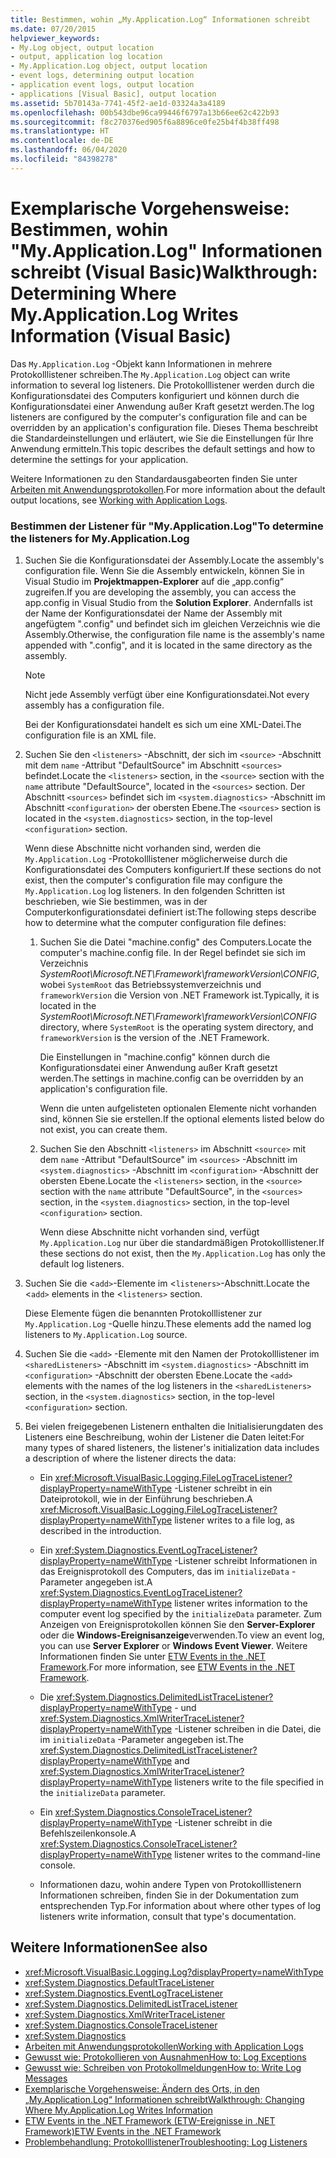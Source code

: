 ```yaml
---
title: Bestimmen, wohin „My.Application.Log“ Informationen schreibt
ms.date: 07/20/2015
helpviewer_keywords:
- My.Log object, output location
- output, application log location
- My.Application.Log object, output location
- event logs, determining output location
- application event logs, output location
- applications [Visual Basic], output location
ms.assetid: 5b70143a-7741-45f2-ae1d-03324a3a4189
ms.openlocfilehash: 00b543dbe96ca99446f6797a13b66ee62c422b93
ms.sourcegitcommit: f8c270376ed905f6a8896ce0fe25b4f4b38ff498
ms.translationtype: HT
ms.contentlocale: de-DE
ms.lasthandoff: 06/04/2020
ms.locfileid: "84398278"
---
```

# <a name="walkthrough-determining-where-myapplicationlog-writes-information-visual-basic"></a><span data-ttu-id="1d48c-102">Exemplarische Vorgehensweise: Bestimmen, wohin "My.Application.Log" Informationen schreibt (Visual Basic)</span><span class="sxs-lookup"><span data-stu-id="1d48c-102">Walkthrough: Determining Where My.Application.Log Writes Information (Visual Basic)</span></span>

<span data-ttu-id="1d48c-103">Das `My.Application.Log` -Objekt kann Informationen in mehrere Protokolllistener schreiben.</span><span class="sxs-lookup"><span data-stu-id="1d48c-103">The `My.Application.Log` object can write information to several log listeners.</span></span> <span data-ttu-id="1d48c-104">Die Protokolllistener werden durch die Konfigurationsdatei des Computers konfiguriert und können durch die Konfigurationsdatei einer Anwendung außer Kraft gesetzt werden.</span><span class="sxs-lookup"><span data-stu-id="1d48c-104">The log listeners are configured by the computer's configuration file and can be overridden by an application's configuration file.</span></span> <span data-ttu-id="1d48c-105">Dieses Thema beschreibt die Standardeinstellungen und erläutert, wie Sie die Einstellungen für Ihre Anwendung ermitteln.</span><span class="sxs-lookup"><span data-stu-id="1d48c-105">This topic describes the default settings and how to determine the settings for your application.</span></span>

<span data-ttu-id="1d48c-106">Weitere Informationen zu den Standardausgabeorten finden Sie unter [Arbeiten mit Anwendungsprotokollen](working-with-application-logs.md).</span><span class="sxs-lookup"><span data-stu-id="1d48c-106">For more information about the default output locations, see [Working with Application Logs](working-with-application-logs.md).</span></span>

### <a name="to-determine-the-listeners-for-myapplicationlog"></a><span data-ttu-id="1d48c-107">Bestimmen der Listener für "My.Application.Log"</span><span class="sxs-lookup"><span data-stu-id="1d48c-107">To determine the listeners for My.Application.Log</span></span>

1. <span data-ttu-id="1d48c-108">Suchen Sie die Konfigurationsdatei der Assembly.</span><span class="sxs-lookup"><span data-stu-id="1d48c-108">Locate the assembly's configuration file.</span></span> <span data-ttu-id="1d48c-109">Wenn Sie die Assembly entwickeln, können Sie in Visual Studio im **Projektmappen-Explorer** auf die „app.config“ zugreifen.</span><span class="sxs-lookup"><span data-stu-id="1d48c-109">If you are developing the assembly, you can access the app.config in Visual Studio from the **Solution Explorer**.</span></span> <span data-ttu-id="1d48c-110">Andernfalls ist der Name der Konfigurationsdatei der Name der Assembly mit angefügtem ".config" und befindet sich im gleichen Verzeichnis wie die Assembly.</span><span class="sxs-lookup"><span data-stu-id="1d48c-110">Otherwise, the configuration file name is the assembly's name appended with ".config", and it is located in the same directory as the assembly.</span></span>

    > [!NOTE]
    > <span data-ttu-id="1d48c-111">Nicht jede Assembly verfügt über eine Konfigurationsdatei.</span><span class="sxs-lookup"><span data-stu-id="1d48c-111">Not every assembly has a configuration file.</span></span>

    <span data-ttu-id="1d48c-112">Bei der Konfigurationsdatei handelt es sich um eine XML-Datei.</span><span class="sxs-lookup"><span data-stu-id="1d48c-112">The configuration file is an XML file.</span></span>

2. <span data-ttu-id="1d48c-113">Suchen Sie den `<listeners>` -Abschnitt, der sich im `<source>` -Abschnitt mit dem `name` -Attribut "DefaultSource" im Abschnitt `<sources>` befindet.</span><span class="sxs-lookup"><span data-stu-id="1d48c-113">Locate the `<listeners>` section, in the `<source>` section with the `name` attribute "DefaultSource", located in the `<sources>` section.</span></span> <span data-ttu-id="1d48c-114">Der Abschnitt `<sources>` befindet sich im `<system.diagnostics>` -Abschnitt im Abschnitt `<configuration>` der obersten Ebene.</span><span class="sxs-lookup"><span data-stu-id="1d48c-114">The `<sources>` section is located in the `<system.diagnostics>` section, in the top-level `<configuration>` section.</span></span>

    <span data-ttu-id="1d48c-115">Wenn diese Abschnitte nicht vorhanden sind, werden die `My.Application.Log` -Protokolllistener möglicherweise durch die Konfigurationsdatei des Computers konfiguriert.</span><span class="sxs-lookup"><span data-stu-id="1d48c-115">If these sections do not exist, then the computer's configuration file may configure the `My.Application.Log` log listeners.</span></span> <span data-ttu-id="1d48c-116">In den folgenden Schritten ist beschrieben, wie Sie bestimmen, was in der Computerkonfigurationsdatei definiert ist:</span><span class="sxs-lookup"><span data-stu-id="1d48c-116">The following steps describe how to determine what the computer configuration file defines:</span></span>

    1. <span data-ttu-id="1d48c-117">Suchen Sie die Datei "machine.config" des Computers.</span><span class="sxs-lookup"><span data-stu-id="1d48c-117">Locate the computer's machine.config file.</span></span> <span data-ttu-id="1d48c-118">In der Regel befindet sie sich im Verzeichnis *SystemRoot\Microsoft.NET\Framework\frameworkVersion\CONFIG*, wobei `SystemRoot` das Betriebssystemverzeichnis und `frameworkVersion` die Version von .NET Framework ist.</span><span class="sxs-lookup"><span data-stu-id="1d48c-118">Typically, it is located in the *SystemRoot\Microsoft.NET\Framework\frameworkVersion\CONFIG* directory, where `SystemRoot` is the operating system directory, and `frameworkVersion` is the version of the .NET Framework.</span></span>

        <span data-ttu-id="1d48c-119">Die Einstellungen in "machine.config" können durch die Konfigurationsdatei einer Anwendung außer Kraft gesetzt werden.</span><span class="sxs-lookup"><span data-stu-id="1d48c-119">The settings in machine.config can be overridden by an application's configuration file.</span></span>

        <span data-ttu-id="1d48c-120">Wenn die unten aufgelisteten optionalen Elemente nicht vorhanden sind, können Sie sie erstellen.</span><span class="sxs-lookup"><span data-stu-id="1d48c-120">If the optional elements listed below do not exist, you can create them.</span></span>

    2. <span data-ttu-id="1d48c-121">Suchen Sie den Abschnitt `<listeners>` im Abschnitt `<source>` mit dem `name` -Attribut "DefaultSource" im `<sources>` -Abschnitt im `<system.diagnostics>` -Abschnitt im `<configuration>` -Abschnitt der obersten Ebene.</span><span class="sxs-lookup"><span data-stu-id="1d48c-121">Locate the `<listeners>` section, in the `<source>` section with the `name` attribute "DefaultSource", in the `<sources>` section, in the `<system.diagnostics>` section, in the top-level `<configuration>` section.</span></span>

        <span data-ttu-id="1d48c-122">Wenn diese Abschnitte nicht vorhanden sind, verfügt `My.Application.Log` nur über die standardmäßigen Protokolllistener.</span><span class="sxs-lookup"><span data-stu-id="1d48c-122">If these sections do not exist, then the `My.Application.Log` has only the default log listeners.</span></span>

3. <span data-ttu-id="1d48c-123">Suchen Sie die <`add>`-Elemente im <`listeners>`-Abschnitt.</span><span class="sxs-lookup"><span data-stu-id="1d48c-123">Locate the <`add>` elements in the <`listeners>` section.</span></span>

     <span data-ttu-id="1d48c-124">Diese Elemente fügen die benannten Protokolllistener zur `My.Application.Log` -Quelle hinzu.</span><span class="sxs-lookup"><span data-stu-id="1d48c-124">These elements add the named log listeners to `My.Application.Log` source.</span></span>

4. <span data-ttu-id="1d48c-125">Suchen Sie die `<add>` -Elemente mit den Namen der Protokolllistener im `<sharedListeners>` -Abschnitt im `<system.diagnostics>` -Abschnitt im `<configuration>` -Abschnitt der obersten Ebene.</span><span class="sxs-lookup"><span data-stu-id="1d48c-125">Locate the `<add>` elements with the names of the log listeners in the `<sharedListeners>` section, in the `<system.diagnostics>` section, in the top-level `<configuration>` section.</span></span>

5. <span data-ttu-id="1d48c-126">Bei vielen freigegebenen Listenern enthalten die Initialisierungdaten des Listeners eine Beschreibung, wohin der Listener die Daten leitet:</span><span class="sxs-lookup"><span data-stu-id="1d48c-126">For many types of shared listeners, the listener's initialization data includes a description of where the listener directs the data:</span></span>

    - <span data-ttu-id="1d48c-127">Ein <xref:Microsoft.VisualBasic.Logging.FileLogTraceListener?displayProperty=nameWithType> -Listener schreibt in ein Dateiprotokoll, wie in der Einführung beschrieben.</span><span class="sxs-lookup"><span data-stu-id="1d48c-127">A <xref:Microsoft.VisualBasic.Logging.FileLogTraceListener?displayProperty=nameWithType> listener writes to a file log, as described in the introduction.</span></span>

    - <span data-ttu-id="1d48c-128">Ein <xref:System.Diagnostics.EventLogTraceListener?displayProperty=nameWithType> -Listener schreibt Informationen in das Ereignisprotokoll des Computers, das im `initializeData` -Parameter angegeben ist.</span><span class="sxs-lookup"><span data-stu-id="1d48c-128">A <xref:System.Diagnostics.EventLogTraceListener?displayProperty=nameWithType> listener writes information to the computer event log specified by the `initializeData` parameter.</span></span> <span data-ttu-id="1d48c-129">Zum Anzeigen von Ereignisprotokollen können Sie den **Server-Explorer** oder die **Windows-Ereignisanzeige**verwenden.</span><span class="sxs-lookup"><span data-stu-id="1d48c-129">To view an event log, you can use **Server Explorer** or **Windows Event Viewer**.</span></span> <span data-ttu-id="1d48c-130">Weitere Informationen finden Sie unter [ETW Events in the .NET Framework](../../../../framework/performance/etw-events.md).</span><span class="sxs-lookup"><span data-stu-id="1d48c-130">For more information, see [ETW Events in the .NET Framework](../../../../framework/performance/etw-events.md).</span></span>

    - <span data-ttu-id="1d48c-131">Die <xref:System.Diagnostics.DelimitedListTraceListener?displayProperty=nameWithType> - und <xref:System.Diagnostics.XmlWriterTraceListener?displayProperty=nameWithType> -Listener schreiben in die Datei, die im `initializeData` -Parameter angegeben ist.</span><span class="sxs-lookup"><span data-stu-id="1d48c-131">The <xref:System.Diagnostics.DelimitedListTraceListener?displayProperty=nameWithType> and <xref:System.Diagnostics.XmlWriterTraceListener?displayProperty=nameWithType> listeners write to the file specified in the `initializeData` parameter.</span></span>

    - <span data-ttu-id="1d48c-132">Ein <xref:System.Diagnostics.ConsoleTraceListener?displayProperty=nameWithType> -Listener schreibt in die Befehlszeilenkonsole.</span><span class="sxs-lookup"><span data-stu-id="1d48c-132">A <xref:System.Diagnostics.ConsoleTraceListener?displayProperty=nameWithType> listener writes to the command-line console.</span></span>

    - <span data-ttu-id="1d48c-133">Informationen dazu, wohin andere Typen von Protokolllistenern Informationen schreiben, finden Sie in der Dokumentation zum entsprechenden Typ.</span><span class="sxs-lookup"><span data-stu-id="1d48c-133">For information about where other types of log listeners write information, consult that type's documentation.</span></span>

## <a name="see-also"></a><span data-ttu-id="1d48c-134">Weitere Informationen</span><span class="sxs-lookup"><span data-stu-id="1d48c-134">See also</span></span>

- <xref:Microsoft.VisualBasic.Logging.Log?displayProperty=nameWithType>
- <xref:System.Diagnostics.DefaultTraceListener>
- <xref:System.Diagnostics.EventLogTraceListener>
- <xref:System.Diagnostics.DelimitedListTraceListener>
- <xref:System.Diagnostics.XmlWriterTraceListener>
- <xref:System.Diagnostics.ConsoleTraceListener>
- <xref:System.Diagnostics>
- [<span data-ttu-id="1d48c-135">Arbeiten mit Anwendungsprotokollen</span><span class="sxs-lookup"><span data-stu-id="1d48c-135">Working with Application Logs</span></span>](working-with-application-logs.md)
- [<span data-ttu-id="1d48c-136">Gewusst wie: Protokollieren von Ausnahmen</span><span class="sxs-lookup"><span data-stu-id="1d48c-136">How to: Log Exceptions</span></span>](how-to-log-exceptions.md)
- [<span data-ttu-id="1d48c-137">Gewusst wie: Schreiben von Protokollmeldungen</span><span class="sxs-lookup"><span data-stu-id="1d48c-137">How to: Write Log Messages</span></span>](how-to-write-log-messages.md)
- [<span data-ttu-id="1d48c-138">Exemplarische Vorgehensweise: Ändern des Orts, in den „My.Application.Log“ Informationen schreibt</span><span class="sxs-lookup"><span data-stu-id="1d48c-138">Walkthrough: Changing Where My.Application.Log Writes Information</span></span>](walkthrough-changing-where-my-application-log-writes-information.md)
- [<span data-ttu-id="1d48c-139">ETW Events in the .NET Framework (ETW-Ereignisse in .NET Framework)</span><span class="sxs-lookup"><span data-stu-id="1d48c-139">ETW Events in the .NET Framework</span></span>](../../../../framework/performance/etw-events.md)
- [<span data-ttu-id="1d48c-140">Problembehandlung: Protokolllistener</span><span class="sxs-lookup"><span data-stu-id="1d48c-140">Troubleshooting: Log Listeners</span></span>](troubleshooting-log-listeners.md)
